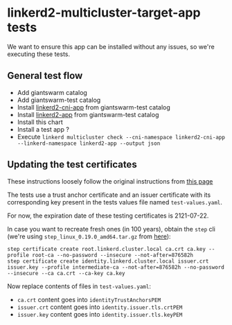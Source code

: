 # linkerd2-multicluster-target-app tests

We want to ensure this app can be installed without any issues, so we're executing these tests.

## General test flow

- Add giantswarm catalog
- Add giantswarm-test catalog
- Install [linkerd2-cni-app](https://github.com/giantswarm/linkerd2-cni-app) from giantswarm-test catalog
- Install [linkerd2-app](https://github.com/giantswarm/linkerd2-cni-app) from giantswarm-test catalog
- Install this chart
- Install a test app ?
- Execute `linkerd multicluster check --cni-namespace linkerd2-cni-app --linkerd-namespace linkerd2-app --output json`


## Updating the test certificates

These instructions loosely follow the original instructions from [this page](https://linkerd.io/2.11/tasks/generate-certificates/)

The tests use a trust anchor certificate and an issuer certificate with its corresponding key present in the tests values file named `test-values.yaml`.

For now, the expiration date of these testing certificates is 2121-07-22.

In case you want to recreate fresh ones (in 100 years), obtain the `step` cli (we're using `step_linux_0.19.0_amd64.tar.gz` from [here](https://github.com/smallstep/cli/releases/tag/v0.19.0)):

```
step certificate create root.linkerd.cluster.local ca.crt ca.key --profile root-ca --no-password --insecure --not-after=876582h
step certificate create identity.linkerd.cluster.local issuer.crt issuer.key --profile intermediate-ca --not-after=876582h --no-password --insecure --ca ca.crt --ca-key ca.key
```

Now replace contents of files in `test-values.yaml`:

- `ca.crt` content goes into `identityTrustAnchorsPEM`
- `issuer.crt` content goes into `identity.issuer.tls.crtPEM`
- `issuer.key` content goes into `identity.issuer.tls.keyPEM`
